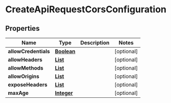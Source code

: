 

# CreateApiRequestCorsConfiguration


## Properties

| Name | Type | Description | Notes |
|------------ | ------------- | ------------- | -------------|
|**allowCredentials** | [**Boolean**](Boolean.md) |  |  [optional] |
|**allowHeaders** | [**List**](List.md) |  |  [optional] |
|**allowMethods** | [**List**](List.md) |  |  [optional] |
|**allowOrigins** | [**List**](List.md) |  |  [optional] |
|**exposeHeaders** | [**List**](List.md) |  |  [optional] |
|**maxAge** | [**Integer**](Integer.md) |  |  [optional] |



